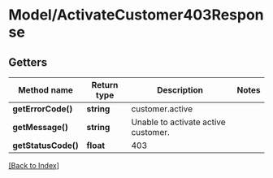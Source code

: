 # Model/ActivateCustomer403Response

## Getters

Method name | Return type | Description | Notes
------------ | ------------- | ------------- | -------------
**getErrorCode()** | **string** | customer.active |
**getMessage()** | **string** | Unable to activate active customer. |
**getStatusCode()** | **float** | 403 |

[[Back to Index]](../index.md)
